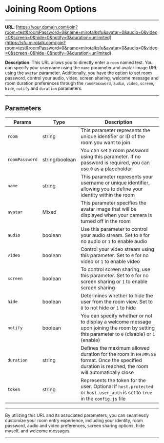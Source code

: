 # Joining Room Options

---

**URL**: [https://your.domain.com/join?room=test&roomPassword=0&name=mirotalksfu&avatar=0&audio=0&video=0&screen=0&hide=0&notify=0&duration=unlimited](https://sfu.mirotalk.com/join?room=test&roomPassword=0&name=mirotalksfu&avatar=0&audio=0&video=0&screen=0&hide=0&notify=0&duration=unlimited)

**Description**: This URL allows you to directly enter a `room` named test. You can specify your username using the `name` parameter and avatar image URL using the `avatar` parameter. Additionally, you have the option to set room password, control your audio, video, screen sharing, welcome message and room duration preferences through the `roomPassword`, `audio`, `video`, `screen`, `hide`, `notify` and `duration` parameters.

---

## Parameters

| Params         | Type           | Description                                                                                                                                        |
| -------------- | -------------- | -------------------------------------------------------------------------------------------------------------------------------------------------- |
| `room`         | string         | This parameter represents the unique identifier or ID of the room you want to join                                                                 |
| `roomPassword` | string/boolean | You can set a room password using this parameter. If no password is required, you can use `0` as a placeholder                                     |
| `name`         | string         | This parameter represents your username or unique identifier, allowing you to define your identity within the room                                 |
| `avatar` 			 | Mixed          | This parameter specifies the avatar image that will be displayed when your camera is turned off in the room																	       |
| `audio`        | boolean        | Use this parameter to control your audio stream. Set to `0` for no audio or `1` to enable audio                                                    |
| `video`        | boolean        | Control your video stream using this parameter. Set to `0` for no video or `1` to enable video                                                     |
| `screen`       | boolean        | To control screen sharing, use this parameter. Set to `0` for no screen sharing or `1` to enable screen sharing                                    |
| `hide`         | boolean        | Determines whether to hide the user from the room view. Set to `0` to not hide or `1` to hide                                                      |
| `notify`       | boolean        | You can specify whether or not to display a welcome message upon joining the room by setting this parameter to `0` (disable) or `1` (enable)       |
| `duration`     | string         | Defines the maximum allowed duration for the room in `HH:MM:SS` format. Once the specified duration is reached, the room will automatically close  |
| `token`        | string         | Represents the token for the user. Optional if `host.protected` or `host.user_auth` is set to `true` in the `config.js` file                       |

---

By utilizing this URL and its associated parameters, you can seamlessly customize your room entry experience, including your identity, room password, audio and video preferences, screen sharing options, hide myself, and welcome messages.

---
